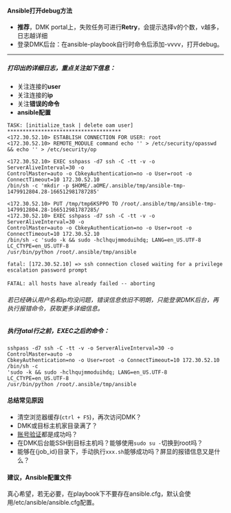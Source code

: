 #### Ansible打开debug方法
* **推荐**，DMK portal上，失败任务可进行**Retry**，会提示选择v的个数，v越多，日志越详细
* 登录DMK后台：在ansible-playbook自行时命令后添加-vvvv，打开debug。

---
##### 打印出的详细日志，重点关注如下信息：
* 关注连接的**user**
* 关注连接的**ip**
* 关注**错误的命令**
* **ansible配置**

```
TASK: [initialize_task | delete oam user] ************************************* 
<172.30.52.10> ESTABLISH CONNECTION FOR USER: root
<172.30.52.10> REMOTE_MODULE command echo '' > /etc/security/opasswd && echo '' > /etc/security/op

<172.30.52.10> EXEC sshpass -d7 ssh -C -tt -v -o ServerAliveInterval=30 -o 
ControlMaster=auto -o CbkeyAuthentication=no -o User=root -o ConnectTimeout=10 172.30.52.10 
/bin/sh -c 'mkdir -p $HOME/.aOME/.ansible/tmp/ansible-tmp-1479912804.28-166512981787285'

<172.30.52.10> PUT /tmp/tmp6KSPPO TO /root/.ansible/tmp/ansible-tmp-1479912804.28-166512981787285/
<172.30.52.10> EXEC sshpass -d7 ssh -C -tt -v -o ServerAliveInterval=30 -o 
ControlMaster=auto -o CbkeyAuthentication=no -o User=root -o ConnectTimeout=10 172.30.52.10 
/bin/sh -c 'sudo -k && sudo -hclhqujmmoduihdq; LANG=en_US.UTF-8 LC_CTYPE=en_US.UTF-8 
/usr/bin/python /root/.ansible/tmp/ansible

fatal: [172.30.52.10] => ssh connection closed waiting for a privilege escalation password prompt
　　　　
FATAL: all hosts have already failed -- aborting
```
###### 若已经确认用户名和ip均没问题，错误信息依旧不明朗，只能登录DMK后台，再执行报错命令，获取更多详细信息。
##### 执行fatal行之前，EXEC之后的命令：

```
sshpass -d7 ssh -C -tt -v -o ServerAliveInterval=30 -o ControlMaster=auto -o 
CbkeyAuthentication=no -o User=root -o ConnectTimeout=10 172.30.52.10 /bin/sh -c 
'sudo -k && sudo -hclhqujmmoduihdq; LANG=en_US.UTF-8 LC_CTYPE=en_US.UTF-8 
/usr/bin/python /root/.ansible/tmp/ansible
```


#### 总结常见原因
* 清空浏览器缓存(`ctrl + F5`)，再次访问DMK？
* DMK或目标主机家目录满了？
* [账号验证](/dmk/validate_user_guide.md)都是成功吗？
* 在DMK后台能SSH到目标主机吗？能够使用`sudo su -`切换到root吗？
* 能够在{job_id}目录下，手动执行`xxx.sh`能够成功吗？屏显的报错信息又是什么？


#### 建议，Ansible配置文件
真心希望，若无必要，在playbook下不要存在ansible.cfg，默认会使用/etc/ansible/ansible.cfg配置。
